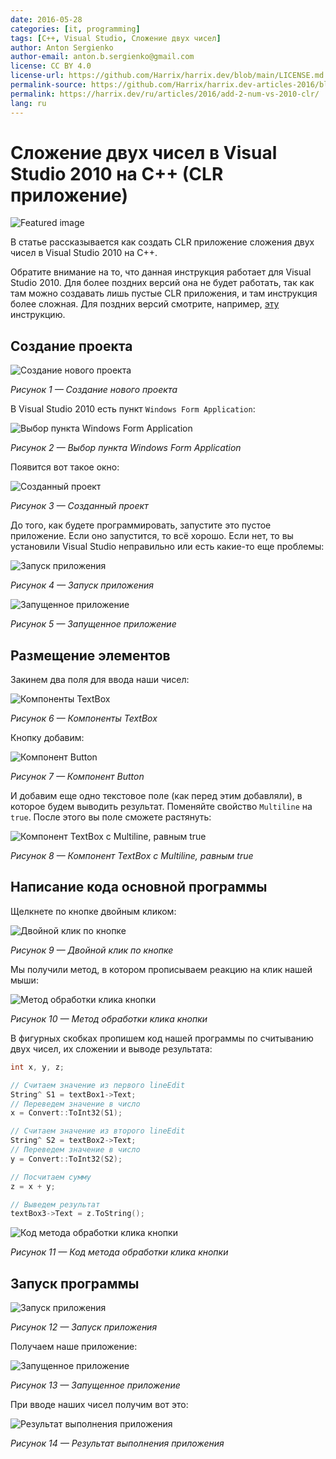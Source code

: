 ```yaml
---
date: 2016-05-28
categories: [it, programming]
tags: [C++, Visual Studio, Сложение двух чисел]
author: Anton Sergienko
author-email: anton.b.sergienko@gmail.com
license: CC BY 4.0
license-url: https://github.com/Harrix/harrix.dev/blob/main/LICENSE.md
permalink-source: https://github.com/Harrix/harrix.dev-articles-2016/blob/main/add-2-num-vs-2010-clr/add-2-num-vs-2010-clr.md
permalink: https://harrix.dev/ru/articles/2016/add-2-num-vs-2010-clr/
lang: ru
---
```


# Сложение двух чисел в Visual Studio 2010 на C++ (CLR приложение)

![Featured image](featured-image.svg)

В статье рассказывается как создать CLR приложение сложения двух чисел в Visual Studio 2010 на C++.

Обратите внимание на то, что данная инструкция работает для Visual Studio 2010. Для более поздних версий она не будет работать, так как там можно создавать лишь пустые CLR приложения, и там инструкция более сложная. Для поздних версий смотрите, например, [эту](https://github.com/Harrix/harrix.dev-articles-2015/blob/main/add-2-num-vs-2013-clr/add-2-num-vs-2013-clr.md) <!-- https://harrix.dev/ru/articles/2015/add-2-num-vs-2013-clr/ --> инструкцию.

## Создание проекта

![Создание нового проекта](img/new-project_01.png)

_Рисунок 1 — Создание нового проекта_

В Visual Studio 2010 есть пункт `Windows Form Application`:

![Выбор пункта Windows Form Application](img/new-project_02.png)

_Рисунок 2 — Выбор пункта Windows Form Application_

Появится вот такое окно:

![Созданный проект](img/new-project_03.png)

_Рисунок 3 — Созданный проект_

До того, как будете программировать, запустите это пустое приложение. Если оно запустится, то всё хорошо. Если нет, то вы установили Visual Studio неправильно или есть какие-то еще проблемы:

![Запуск приложения](img/run_01.png)

_Рисунок 4 — Запуск приложения_

![Запущенное приложение](img/run_02.png)

_Рисунок 5 — Запущенное приложение_

## Размещение элементов

Закинем два поля для ввода наши чисел:

![Компоненты TextBox](img/controls_01.png)

_Рисунок 6 — Компоненты TextBox_

Кнопку добавим:

![Компонент Button](img/controls_02.png)

_Рисунок 7 — Компонент Button_

И добавим еще одно текстовое поле (как перед этим добавляли), в которое будем выводить результат. Поменяйте свойство `Multiline` на `true`. После этого вы поле сможете растянуть:

![Компонент TextBox с Multiline, равным true](img/controls_03.png)

_Рисунок 8 — Компонент TextBox с Multiline, равным true_

## Написание кода основной программы

Щелкнете по кнопке двойным кликом:

![Двойной клик по кнопке](img/click_01.png)

_Рисунок 9 — Двойной клик по кнопке_

Мы получили метод, в котором прописываем реакцию на клик нашей мыши:

![Метод обработки клика кнопки](img/click_02.png)

_Рисунок 10 — Метод обработки клика кнопки_

В фигурных скобках пропишем код нашей программы по считыванию двух чисел, их сложении и выводе результата:

```cpp
int x, y, z;

// Считаем значение из первого lineEdit
String^ S1 = textBox1->Text;
// Переведем значение в число
x = Convert::ToInt32(S1);

// Считаем значение из второго lineEdit
String^ S2 = textBox2->Text;
// Переведем значение в число
y = Convert::ToInt32(S2);

// Посчитаем сумму
z = x + y;

// Выведем результат
textBox3->Text = z.ToString();
```

![Код метода обработки клика кнопки](img/click_03.png)

_Рисунок 11 — Код метода обработки клика кнопки_

## Запуск программы

![Запуск приложения](img/run_01.png)

_Рисунок 12 — Запуск приложения_

Получаем наше приложение:

![Запущенное приложение](img/result_01.png)

_Рисунок 13 — Запущенное приложение_

При вводе наших чисел получим вот это:

![Результат выполнения приложения](img/result_02.png)

_Рисунок 14 — Результат выполнения приложения_
